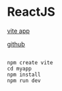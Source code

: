 # ReactJS

[vite app](https://youtu.be/bAJlYgeovlg)

[github](https://github.com/WebDevSimplified/react-select)

```

npm create vite
cd myapp
npm install
npm run dev

```
